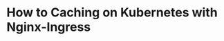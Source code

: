 # How to Caching on Kubernetes with Nginx-Ingress


## 
``` bash



```


## 
``` bash



```



## 
``` bash



```



## 
``` bash



```
